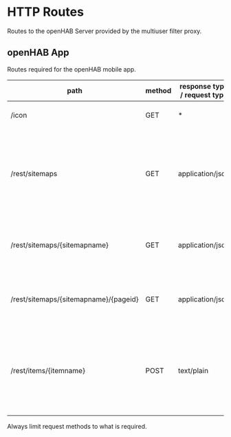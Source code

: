 # HTTP Routes

Routes to the openHAB Server provided by the multiuser filter proxy.

## openHAB App

Routes required for the openHAB mobile app.

path | method | response type / request type | resource / description | required filtering | Approach
-|-|-|-|-|-
/icon | GET | * | Icons | none | Forward all requests in NGINX.
/rest/sitemaps | GET | application/json | Get all available sitemaps. | Remove Sitemap objects not allowed from the returned array. | Use NodeJS application to request all Sitemaps from openHAB and remove unallowed from response.
/rest/sitemaps/{sitemapname} | GET | application/json | Get sitemap by name. | Reject request for Sitemap not allowed. | Use NodeJS application for response handling.
/rest/sitemaps/{sitemapname}/{pageid} | GET | application/json | Polls the data for a sitemap. | Reject request for Sitemap not allowed. | Use NodeJS application for response handling.
/rest/items/{itemname} | POST | text/plain | Sends a command to an item. | Reject access to Items not in allowed Sitemaps. | Use NodeJS application for Use NodeJS application for NGINX ``auth_request``. Parse all items from Sitemap.

Always limit request methods to what is required.
